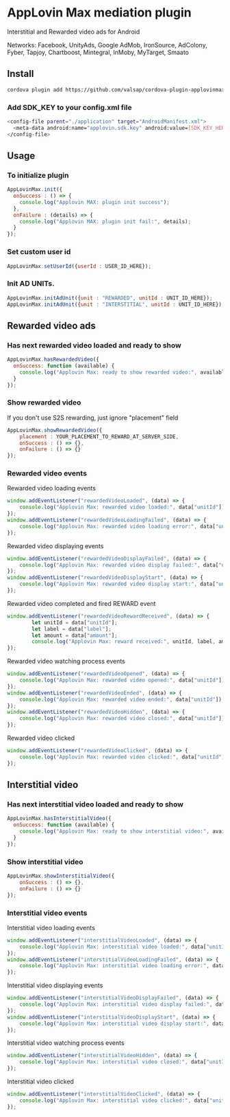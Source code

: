 # AppLovin Max mediation plugin

Interstitial and Rewarded video ads for Android

Networks: Facebook, UnityAds, Google AdMob, IronSource, AdColony, Fyber, Tapjoy, Chartboost, Mintegral, InMoby, MyTarget, Smaato

## Install
```bash
cordova plugin add https://github.com/valsap/cordova-plugin-applovinmax-ads.git
```

### Add SDK_KEY to your config.xml file
```bash
<config-file parent="./application" target="AndroidManifest.xml">
  <meta-data android:name="applovin.sdk.key" android:value=[SDK_KEY_HERE]/>
</config-file>
```

## Usage
### To initialize plugin
```js
AppLovinMax.init({
  onSuccess : () => {
    console.log("Applovin MAX: plugin init success");
  },
  onFailure : (details) => {
    console.log("Applovin MAX: plugin init fail:", details);
  }
});
```

### Set custom user id
```js
AppLovinMax.setUserId({userId : USER_ID_HERE});
```

### Init AD UNITs.
```js
AppLovinMax.initAdUnit({unit : "REWARDED", unitId : UNIT_ID_HERE});
AppLovinMax.initAdUnit({unit : "INTERSTITIAL", unitId : UNIT_ID_HERE});
```

## Rewarded video ads

### Has next rewarded video loaded and ready to show
```js
AppLovinMax.hasRewardedVideo({
  onSuccess: function (available) {
    console.log("Applovin Max: ready to show rewarded video:", available);
  }
});
```

### Show rewarded video
If you don't use S2S rewarding, just ignore "placement" field
```js
AppLovinMax.showRewardedVideo({
    placement : YOUR_PLACEMENT_TO_REWARD_AT_SERVER_SIDE,
    onSuccess : () => {},
    onFailure : () => {}
});
```

### Rewarded video events
Rewarded video loading events
```js
window.addEventListener("rewardedVideoLoaded", (data) => {
    console.log("Applovin Max: rewarded video loaded:", data["unitId"]);
});
window.addEventListener("rewardedVideoLoadingFailed", (data) => {
    console.log("Applovin Max: rewarded video loading error:", data["unitId"], data["errorCode"]);
});
```
Rewarded video displaying events
```js
window.addEventListener("rewardedVideoDisplayFailed", (data) => {
    console.log("Applovin Max: rewarded video display failed:", data["unitId"], data["errorCode"]);
});
window.addEventListener("rewardedVideoDisplayStart", (data) => {
    console.log("Applovin Max: rewarded video display start:", data["unitId"]);
});
```
Rewarded video completed and fired REWARD event
```js
window.addEventListener("rewardedVideoRewardReceived", (data) => {
        let unitId = data["unitId"];
        let label = data["label"];
        let amount = data["amount"];
        console.log("Applovin Max: reward received:", unitId, label, amount);
});
```
Rewarded video watching process events
```js
window.addEventListener("rewardedVideoOpened", (data) => {
    console.log("Applovin Max: rewarded video opened:", data["unitId"]);
});
window.addEventListener("rewardedVideoEnded", (data) => {
    console.log("Applovin Max: rewarded video ended:", data["unitId"]);
});
window.addEventListener("rewardedVideoHidden", (data) => {
    console.log("Applovin Max: rewarded video closed:", data["unitId"]);
});
```
Rewarded video clicked
```js
window.addEventListener("rewardedVideoClicked", (data) => {
    console.log("Applovin Max: rewarded video clicked:", data["unitId"]);
});
```

## Interstitial video
### Has next interstitial video loaded and ready to show
```js
AppLovinMax.hasInterstitialVideo({
  onSuccess: function (available) {
    console.log("Applovin Max: ready to show interstitial video:", available);
  }
});
```

### Show interstitial video
```js
AppLovinMax.showInterstitialVideo({
    onSuccess : () => {},
    onFailure : () => {}
});
```

### Interstitial video events
Interstitial video loading events
```js
window.addEventListener("interstitialVideoLoaded", (data) => {
    console.log("Applovin Max: interstitial video loaded:", data["unitId"]);
});
window.addEventListener("interstitialVideoLoadingFailed", (data) => {
    console.log("Applovin Max: interstitial video loading error:", data["unitId"], data["errorCode"]);
});
```
Interstitial video displaying events
```js
window.addEventListener("interstitialVideoDisplayFailed", (data) => {
    console.log("Applovin Max: interstitial video display failed:", data["unitId"], data["errorCode"]);
});
window.addEventListener("interstitialVideoDisplayStart", (data) => {
    console.log("Applovin Max: interstitial video display start:", data["unitId"]);
});
```
Interstitial video watching process events
```js
window.addEventListener("interstitialVideoHidden", (data) => {
    console.log("Applovin Max: interstitial video closed:", data["unitId"]);
});
```
Interstitial video clicked
```js
window.addEventListener("interstitialVideoClicked", (data) => {
    console.log("Applovin Max: interstitial video clicked:", data["unitId"]);
});
```